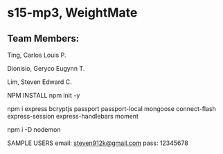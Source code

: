 # s15-mp3, WeightMate

## Team Members:

Ting, Carlos Louis P.

Dionisio, Geryco Eugynn T.

Lim, Steven Edward C.

NPM INSTALL
npm init -y

npm i express bcryptjs passport passport-local mongoose connect-flash express-session express-handlebars moment

npm i -D nodemon 

SAMPLE USERS
email: steven912k@gmail.com
pass: 12345678
